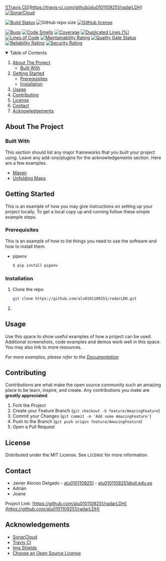 <!-- SHIELDS -->
[![Travis CI]](https://travis-ci.org/images/logos/TravisCI-Mascot-1.png)](https://travis-ci.com/github/alu0101109251/radarLDH)
[![SonarCloud](https://sonarcloud.io/images/project_badges/sonarcloud-orange.svg)](https://sonarcloud.io/dashboard?id=alu0101109251_radarLDH)

[![Build Status](https://travis-ci.com/alu0101109251/radarLDH.svg?branch=main)](https://travis-ci.com/alu0101109251/radarLDH)
![GitHub repo size](https://img.shields.io/github/repo-size/alu0101109251/radarLDH)
[![GitHub license](https://img.shields.io/github/license/alu0101109251/radarLDH)](https://github.com/alu0101109251/radarLDH/blob/main/LICENSE)

[![Bugs](https://sonarcloud.io/api/project_badges/measure?project=alu0101109251_radarLDH&metric=bugs)](https://sonarcloud.io/dashboard?id=alu0101109251_radarLDH)
[![Code Smells](https://sonarcloud.io/api/project_badges/measure?project=alu0101109251_radarLDH&metric=code_smells)](https://sonarcloud.io/dashboard?id=alu0101109251_radarLDH)
[![Coverage](https://sonarcloud.io/api/project_badges/measure?project=alu0101109251_radarLDH&metric=coverage)](https://sonarcloud.io/dashboard?id=alu0101109251_radarLDH)
[![Duplicated Lines (%)](https://sonarcloud.io/api/project_badges/measure?project=alu0101109251_radarLDH&metric=duplicated_lines_density)](https://sonarcloud.io/dashboard?id=alu0101109251_radarLDH)
[![Lines of Code](https://sonarcloud.io/api/project_badges/measure?project=alu0101109251_radarLDH&metric=ncloc)](https://sonarcloud.io/dashboard?id=alu0101109251_radarLDH)
[![Maintainability Rating](https://sonarcloud.io/api/project_badges/measure?project=alu0101109251_radarLDH&metric=sqale_rating)](https://sonarcloud.io/dashboard?id=alu0101109251_radarLDH)
[![Quality Gate Status](https://sonarcloud.io/api/project_badges/measure?project=alu0101109251_radarLDH&metric=alert_status)](https://sonarcloud.io/dashboard?id=alu0101109251_radarLDH)
[![Reliability Rating](https://sonarcloud.io/api/project_badges/measure?project=alu0101109251_radarLDH&metric=reliability_rating)](https://sonarcloud.io/dashboard?id=alu0101109251_radarLDH)
[![Security Rating](https://sonarcloud.io/api/project_badges/measure?project=alu0101109251_radarLDH&metric=security_rating)](https://sonarcloud.io/dashboard?id=alu0101109251_radarLDH)

<!-- TABLE OF CONTENTS -->
<details open="open">
  <summary>Table of Contents</summary>
  <ol>
    <li>
      <a href="#about-the-project">About The Project</a>
      <ul>
        <li><a href="#built-with">Built With</a></li>
      </ul>
    </li>
    <li>
      <a href="#getting-started">Getting Started</a>
      <ul>
        <li><a href="#prerequisites">Prerequisites</a></li>
        <li><a href="#installation">Installation</a></li>
      </ul>
    </li>
    <li><a href="#usage">Usage</a></li>
    <li><a href="#contributing">Contributing</a></li>
    <li><a href="#license">License</a></li>
    <li><a href="#contact">Contact</a></li>
    <li><a href="#acknowledgements">Acknowledgements</a></li>
  </ol>
</details>



<!-- ABOUT THE PROJECT -->
## About The Project



### Built With

This section should list any major frameworks that you built your project using. Leave any add-ons/plugins for the acknowledgements section. Here are a few examples.
* [Maven](https://maven.apache.org/)
* [Unfolding Maps](http://unfoldingmaps.org/)


<!-- GETTING STARTED -->
## Getting Started

This is an example of how you may give instructions on setting up your project locally.
To get a local copy up and running follow these simple example steps.

### Prerequisites

This is an example of how to list things you need to use the software and how to install them.
* pipenv
  ```sh
  $ pip install pipenv
  ```

### Installation

1. Clone the repo
   ```sh
   git clone https://github.com/alu0101109251/radarLDH.git
   ```
2. 
   ```sh
   
   ```

<!-- USAGE EXAMPLES -->
## Usage

Use this space to show useful examples of how a project can be used. Additional screenshots, code examples and demos work well in this space. You may also link to more resources.

_For more examples, please refer to the [Documentation](https://example.com)_


<!-- CONTRIBUTING -->
## Contributing

Contributions are what make the open source community such an amazing place to be learn, inspire, and create. Any contributions you make are **greatly appreciated**.

1. Fork the Project
2. Create your Feature Branch (`git checkout -b feature/AmazingFeature`)
3. Commit your Changes (`git commit -m 'Add some AmazingFeature'`)
4. Push to the Branch (`git push origin feature/AmazingFeature`)
5. Open a Pull Request


<!-- LICENSE -->
## License

Distributed under the MIT License. See `LICENSE` for more information.


<!-- CONTACT -->
## Contact

* Javier Alonso Delgado - [alu0101109251](https://github.com/alu0101109251) - alu0101109251@ull.edu.es
* Adrián 
* Joane

Project Link: [https://github.com/alu0101109251/radarLDH](https://github.com/alu0101109251/radarLDH)


<!-- ACKNOWLEDGEMENTS -->
## Acknowledgements
* [SonarCloud](https://sonarcloud.io/)
* [Travis CI](https://travis-ci.org/)
* [Img Shields](https://shields.io)
* [Choose an Open Source License](https://choosealicense.com)
